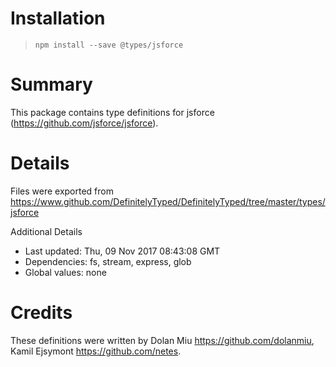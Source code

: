 # Installation
> `npm install --save @types/jsforce`

# Summary
This package contains type definitions for jsforce (https://github.com/jsforce/jsforce).

# Details
Files were exported from https://www.github.com/DefinitelyTyped/DefinitelyTyped/tree/master/types/jsforce

Additional Details
 * Last updated: Thu, 09 Nov 2017 08:43:08 GMT
 * Dependencies: fs, stream, express, glob
 * Global values: none

# Credits
These definitions were written by Dolan Miu <https://github.com/dolanmiu>, Kamil Ejsymont <https://github.com/netes>.
